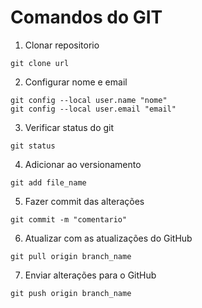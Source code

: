 # Comandos do GIT

1. Clonar repositorio

```shell
git clone url
```

2. Configurar nome e email

```shell
git config --local user.name "nome"
git config --local user.email "email"
```

3. Verificar status do git

```shell
git status
```

4. Adicionar ao versionamento

```shell
git add file_name
```

5. Fazer commit das alterações

```shell
git commit -m "comentario"
``` 

6. Atualizar com as atualizações do GitHub

```shell
git pull origin branch_name
``` 

7. Enviar alterações para o GitHub

```shell
git push origin branch_name
```